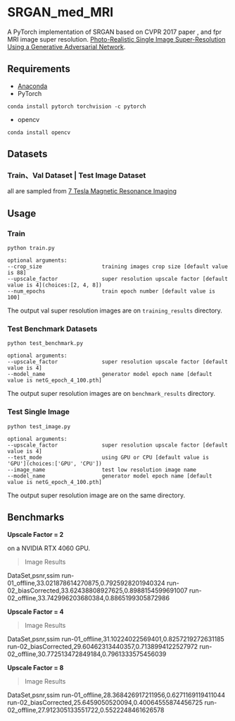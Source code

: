 # SRGAN_med_MRI
A PyTorch implementation of SRGAN based on CVPR 2017 paper , and fpr MRI image super resolution.
[Photo-Realistic Single Image Super-Resolution Using a Generative Adversarial Network](https://arxiv.org/abs/1609.04802).

## Requirements
- [Anaconda](https://www.anaconda.com/download/)
- PyTorch
```
conda install pytorch torchvision -c pytorch
```
- opencv
```
conda install opencv
```

## Datasets

### Train、Val Dataset | Test Image Dataset
all are sampled from [7 Tesla Magnetic Resonance Imaging]( https://www.nature.com/articles/s41597-021-00923-w#Sec12)


## Usage

### Train
```
python train.py

optional arguments:
--crop_size                   training images crop size [default value is 88]
--upscale_factor              super resolution upscale factor [default value is 4](choices:[2, 4, 8])
--num_epochs                  train epoch number [default value is 100]
```
The output val super resolution images are on `training_results` directory.

### Test Benchmark Datasets
```
python test_benchmark.py

optional arguments:
--upscale_factor              super resolution upscale factor [default value is 4]
--model_name                  generator model epoch name [default value is netG_epoch_4_100.pth]
```
The output super resolution images are on `benchmark_results` directory.

### Test Single Image
```
python test_image.py

optional arguments:
--upscale_factor              super resolution upscale factor [default value is 4]
--test_mode                   using GPU or CPU [default value is 'GPU'](choices:['GPU', 'CPU'])
--image_name                  test low resolution image name
--model_name                  generator model epoch name [default value is netG_epoch_4_100.pth]
```
The output super resolution image are on the same directory.


## Benchmarks
**Upscale Factor = 2**

on a NVIDIA RTX 4060 GPU. 

> Image Results

DataSet,psnr,ssim
run-01_offline,33.021878614270875,0.7925928201940324
run-02_biasCorrected,33.62438808927625,0.8988154599691007
run-02_offline,33.742996203680384,0.8865199305872986


**Upscale Factor = 4**



> Image Results

DataSet,psnr,ssim
run-01_offline,31.10224022569401,0.8257219272631185
run-02_biasCorrected,29.60462313440357,0.7138994122527972
run-02_offline,30.772513472849184,0.7961333575456039


**Upscale Factor = 8**

> Image Results

DataSet,psnr,ssim
run-01_offline,28.368426917211956,0.6271169119411044
run-02_biasCorrected,25.6459050520094,0.40064555874456725
run-02_offline,27.912305133551722,0.5522248461626578



